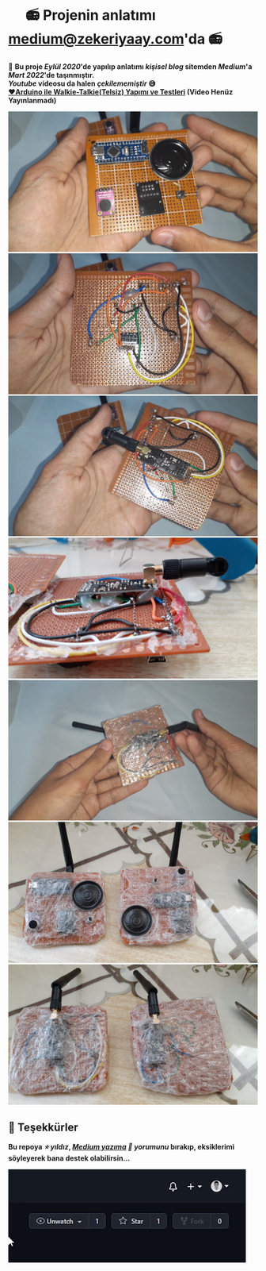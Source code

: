 # &emsp; 📻 Projenin anlatımı [medium@zekeriyaay.com](https://medium.com/@zekeriyaay/arduino-walkie-talkie-10ae6113e58e)'da 📻

🚀 **Bu proje *Eylül 2020*'de yapılıp anlatımı *kişisel blog* sitemden *Medium*'a *Mart 2022*'de taşınmıştır.\
*Youtube* videosu da halen *çekilememiştir* 😅\
[❤️Arduino ile Walkie-Talkie(Telsiz) Yapımı ve Testleri](https://www.youtube.com/channel/UCcg8zjG1kt-6sRfb4ajHWXQ) (Video Henüz Yayınlanmadı)**

![Devrenin Önden Görünümü (Resim 8)](/img/perti-on.png "Devrenin Önden Görünümü (Resim 8)")
![Devrenin Arkadan Antensiz Görünümü (Resim 9)](/img/perti-arka-antensiz.png "Devrenin Arkadan Antensiz Görünümü (Resim 9)")
![Devrenin Arkadan Antenli Görünümü (Resim 10)](/img/perti-arka-antenli.png "Devrenin Arkadan Antenli Görünümü (Resim 10)")
![Devrenin Yandan Görünümü (Resim 11)](/img/perti-yan.jpeg "Devrenin Yandan Görünümü (Resim 11)")
![Devrenin Arkadan Paketli Görünümü (Resim 12)](/img/son-arka-tek.png "Devrenin Arkadan Paketli Görünümü (Resim 12)")
![Telsizlerin Önden Görünümü (Resim 13)](/img/son-on.jpeg "Telsizlerin Önden Görünümü (Resim 13)")
![Telsizlerin Arkadan Görünümü Görünümü (Resim 14)](/img/son-arka.jpeg "Telsizlerin Arkadan Görünümü Görünümü (Resim 14)")



## 🙏 Teşekkürler
**Bu repoya *⭐ yıldız*, *[Medium yazıma](https://medium.com/@zekeriyaay/arduino-walkie-talkie-10ae6113e58e)  💬 yorumunu* bırakıp, eksiklerimi söyleyerek bana destek olabilirsin...**

![Github Repo Star](/img/github-repo-star.gif)

